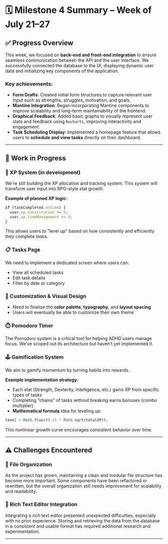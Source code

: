 # 🗓️ Milestone 4 Summary – Week of July 21–27

## ✅ Progress Overview

This week, we focused on **back-end and front-end integration** to ensure seamless communication between the API and the user interface. We successfully connected the database to the UI, displaying dynamic user data and initializing key components of the application.

### Key achievements:

- **Form Drafts**: Created initial form structures to capture relevant user input such as strengths, struggles, motivation, and goals.
- **Mantine Integration**: Began incorporating Mantine components to improve scalability and long-term maintainability of the frontend.
- **Graphical Feedback**: Added basic graphs to visually represent user stats and feedback using `Recharts`, improving interactivity and engagement.
- **Task Scheduling Display**: Implemented a homepage feature that allows users to **schedule and view tasks** directly on their dashboard.

---

## 🚧 Work in Progress

### 🧠 XP System (in development)

We're still building the XP allocation and tracking system. This system will transform user input into RPG-style stat growth.

**Example of planned XP logic:**

```js
if (taskCompleted.onTime) {
  user.xp.constitution += 5;
  user.xp.timeManagement += 8;
}
```

This allows users to "level up" based on how consistently and efficiently they complete tasks.

### 📋 Tasks Page

We need to implement a dedicated screen where users can:

- View all scheduled tasks
- Edit task details
- Filter by date or category

### 🎨 Customization & Visual Design

- Need to finalize the **color palette**, **typography**, and **layout spacing**
- Users will eventually be able to customize their own theme

### ⏱️ Pomodoro Timer

The Pomodoro system is a critical tool for helping ADHD users manage focus. We’ve scoped out its architecture but haven’t yet implemented it.

### 🕹️ Gamification System

We aim to gamify momentum by turning habits into rewards.

**Example implementation strategy:**

- Each stat (Strength, Dexterity, Intelligence, etc.) gains XP from specific types of tasks
- Completing “chains” of tasks without breaking earns bonuses (combo multiplier)
- **Mathematical formula** idea for leveling up:

```js
level = Math.floor(0.25 * Math.sqrt(totalXP));
```

This nonlinear growth curve encourages consistent behavior over time.

---

## ⚠️ Challenges Encountered

### 📁 File Organization

As the project has grown, maintaining a clean and modular file structure has become more important. Some components have been refactored or rewritten, but the overall organization still needs improvement for scalability and readability.

### 📝 Rich Text Editor Integration

Integrating a rich text editor presented unexpected difficulties, especially with no prior experience. Storing and retrieving the data from the database in a consistent and usable format has required additional research and experimentation.

---

